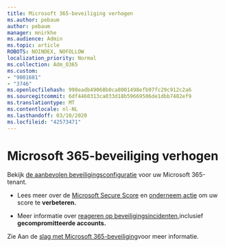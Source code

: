 ```yaml
---
title: Microsoft 365-beveiliging verhogen
ms.author: pebaum
author: pebaum
manager: mnirkhe
ms.audience: Admin
ms.topic: article
ROBOTS: NOINDEX, NOFOLLOW
localization_priority: Normal
ms.collection: Adm_O365
ms.custom:
- "9001681"
- "3746"
ms.openlocfilehash: 998eadb49068b0ca8001498efb97fc29c912c2a6
ms.sourcegitcommit: 6df4460313ca033d18b59669506de1dbb7482ef9
ms.translationtype: MT
ms.contentlocale: nl-NL
ms.lasthandoff: 03/10/2020
ms.locfileid: "42573471"
---
```

# <a name="increase-microsoft-365-security"></a>Microsoft 365-beveiliging verhogen

Bekijk [de aanbevolen beveiligingsconfiguratie](https://docs.microsoft.com/microsoft-365/security/office-365-security/tenant-wide-setup-for-increased-security?view=o365-worldwide) voor uw Microsoft 365-tenant.

- Lees meer over de [Microsoft Secure Score](https://docs.microsoft.com/microsoft-365/security/mtp/microsoft-secure-score?view=o365-worldwide) en [onderneem actie](https://docs.microsoft.com/microsoft-365/security/mtp/microsoft-secure-score?view=o365-worldwide#take-action-to-improve-your-score) om uw score te **verbeteren.**

- Meer informatie over [reageren op beveiligingsincidenten,](https://docs.microsoft.com/microsoft-365/security/office-365-security/office365-security-incident-response-overview?view=o365-worldwide)inclusief **gecompromitteerde accounts.**

Zie Aan de [slag met Microsoft 365-beveiliging](https://docs.microsoft.com/microsoft-365/security/office-365-security/security-roadmap?view=o365-worldwide)voor meer informatie. 
